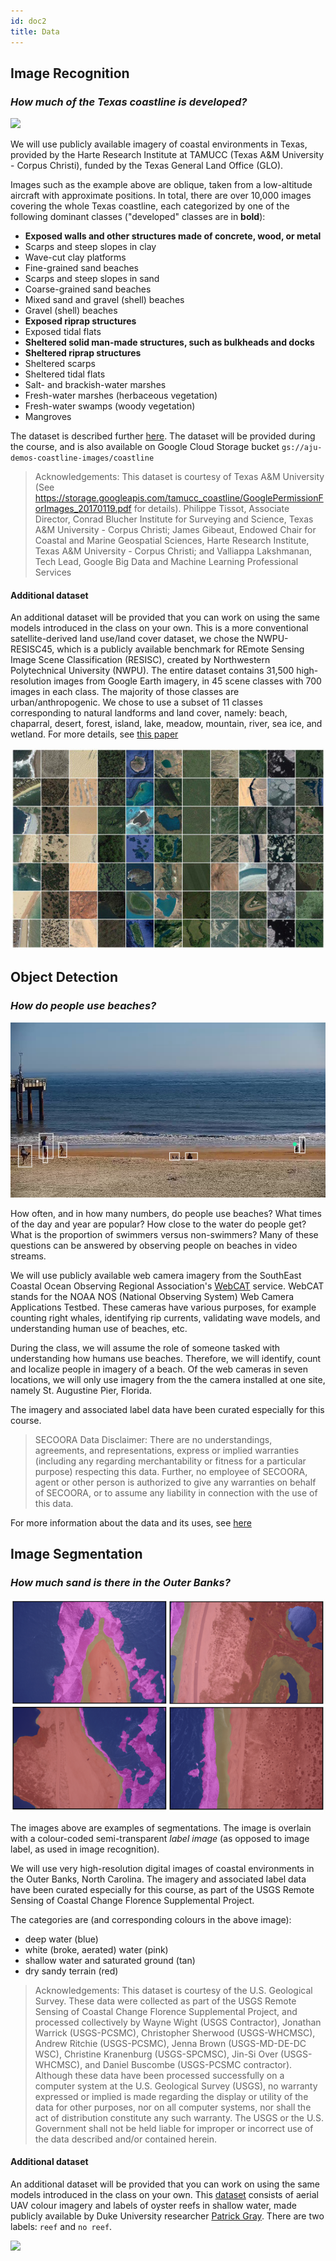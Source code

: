 ```yaml
---
id: doc2
title: Data
---
```


## Image Recognition

### *How much of the Texas coastline is developed?*

![](assets/IMG_6559_SecEFG_Sum12_Pt1_50prc_res.jpg)

We will use publicly available imagery of coastal environments in Texas, provided by the Harte Research Institute at TAMUCC (Texas A&M University - Corpus Christi), funded by the Texas General Land Office (GLO).

Images such as the example above are oblique, taken from a low-altitude aircraft with approximate positions. In total, there are over 10,000 images covering the whole Texas coastline, each categorized by one of the following dominant classes ("developed" classes are in **bold**):

*  **Exposed walls and other structures made of concrete, wood, or metal**
*  Scarps and steep slopes in clay
*  Wave-cut clay platforms
*  Fine-grained sand beaches
*  Scarps and steep slopes in sand
*  Coarse-grained sand beaches
*  Mixed sand and gravel (shell) beaches
*  Gravel (shell) beaches
*  **Exposed riprap structures**
*  Exposed tidal flats
*  **Sheltered solid man-made structures, such as bulkheads and docks**
*  **Sheltered riprap structures**
*  Sheltered scarps
*  Sheltered tidal flats
*  Salt- and brackish-water marshes
*  Fresh-water marshes (herbaceous vegetation)
*  Fresh-water swamps (woody vegetation)
*  Mangroves

The dataset is described further [here](https://cloud.google.com/blog/products/ai-machine-learning/coastal-classifiers-using-automl-vision-to-assess-and-track-environmental-change). The dataset will be provided during the course, and is also available on Google Cloud Storage bucket `gs://aju-demos-coastline-images/coastline`

> Acknowledgements: This dataset is courtesy of Texas A&M University (See https://storage.googleapis.com/tamucc_coastline/GooglePermissionForImages_20170119.pdf  for details). Philippe Tissot, Associate Director, Conrad Blucher Institute for Surveying and Science, Texas A&M University - Corpus Christi; James Gibeaut, Endowed Chair for Coastal and Marine Geospatial Sciences, Harte Research Institute, Texas A&M University - Corpus Christi; and Valliappa Lakshmanan, Tech Lead, Google Big Data and Machine Learning Professional Services

#### Additional dataset

An additional dataset will be provided that you can work on using the same models introduced in the class on your own. This is a more conventional satellite-derived land use/land cover dataset, we chose the NWPU-RESISC45, which is a publicly available benchmark for REmote Sensing Image Scene Classification (RESISC), created by Northwestern Polytechnical University (NWPU). The entire dataset contains 31,500 high-resolution images from Google Earth imagery, in 45 scene classes with 700 images in each class. The majority of those classes are urban/anthropogenic. We chose to use a subset of 11 classes corresponding to natural landforms and land cover, namely: beach, chaparral, desert, forest, island, lake, meadow, mountain, river, sea ice, and wetland. For more details, see [this paper](https://www.mdpi.com/2076-3263/8/7/244)

![](assets/geosciences-08-00244-g003-550.jpg)

## Object Detection

### *How do people use beaches?*

![](assets/beachpeople.png)

How often, and in how many numbers, do people use beaches? What times of the day and year are popular? How close to the water do people get? What is the proportion of swimmers versus non-swimmers? Many of these questions can be answered by observing people on beaches in video streams.

We will use publicly available web camera imagery from the SouthEast Coastal Ocean Observing Regional Association's [WebCAT](https://secoora.org/webcat/) service. WebCAT stands for the NOAA NOS (National Observing System) Web Camera Applications Testbed. These cameras have various purposes, for example counting right whales, identifying rip currents, validating wave models, and understanding human use of beaches, etc.

During the class, we will assume the role of someone tasked with understanding how humans use beaches. Therefore, we will identify, count and localize people in imagery of a beach. Of the web cameras in seven locations, we will only use imagery from the the camera installed at one site, namely St. Augustine Pier, Florida.

The imagery and associated label data have been curated especially for this course.

> SECOORA Data Disclaimer: There are no understandings, agreements, and representations, express or implied warranties (including any regarding merchantability or fitness for a particular purpose) respecting this data. Further, no employee of SECOORA, agent or other person is authorized to give any warranties on behalf of SECOORA, or to assume any liability in connection with the use of this data.

For more information about the data and its uses, see [here](https://secoora.org/data/#products)

## Image Segmentation

### *How much sand is there in the Outer Banks?*

![](assets/imseg.png)

The images above are examples of segmentations. The image is overlain with a colour-coded semi-transparent *label image* (as opposed to image label, as used in image recognition).

We will use very high-resolution digital images of coastal environments in the Outer Banks, North Carolina. The imagery and associated label data have been curated especially for this course, as part of the USGS Remote Sensing of Coastal Change Florence Supplemental Project.

The categories are (and corresponding colours in the above image):
* deep water (blue)
* white (broke, aerated) water (pink)
* shallow water and saturated ground (tan)
* dry sandy terrain (red)

> Acknowledgements: This dataset is courtesy of the U.S. Geological Survey. These data were collected as part of the USGS Remote Sensing of Coastal Change Florence Supplemental Project, and processed collectively by Wayne Wight (USGS Contractor), Jonathan Warrick (USGS-PCSMC), Christopher Sherwood (USGS-WHCMSC), Andrew Ritchie (USGS-PCSMC), Jenna Brown (USGS-MD-DE-DC WSC), Christine Kranenburg (USGS-SPCMSC), Jin-Si Over (USGS-WHCMSC), and Daniel Buscombe (USGS-PCSMC contractor). Although these data have been processed successfully on a computer system at the U.S. Geological Survey (USGS), no warranty expressed or implied is made regarding the display or utility of the data for other purposes, nor on all computer systems, nor shall the act of distribution constitute any such warranty. The USGS or the U.S. Government shall not be held liable for improper or incorrect use of the data described and/or contained herein.


#### Additional dataset
An additional dataset will be provided that you can work on using the same models introduced in the class on your own. This [dataset](https://scholars.duke.edu/display/pub1419444) consists of aerial UAV colour imagery and labels of oyster reefs in shallow water, made publicly available by Duke University researcher [Patrick Gray](https://github.com/patrickcgray/oyster_net). There are two labels: `reef` and `no reef`.

![](assets/reef_montage.png)
